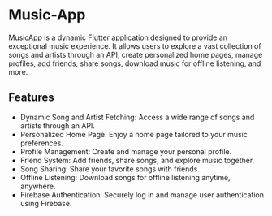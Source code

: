 # Music-App

MusicApp is a dynamic Flutter application designed to provide an exceptional music experience. It allows users to explore a vast collection of songs and artists through an API, create personalized home pages, manage profiles, add friends, share songs, download music for offline listening, and more.

## Features

- Dynamic Song and Artist Fetching: Access a wide range of songs and artists through an API.
- Personalized Home Page: Enjoy a home page tailored to your music preferences.
- Profile Management: Create and manage your personal profile.
- Friend System: Add friends, share songs, and explore music together.
- Song Sharing: Share your favorite songs with friends.
- Offline Listening: Download songs for offline listening anytime, anywhere.
- Firebase Authentication: Securely log in and manage user authentication using Firebase.
